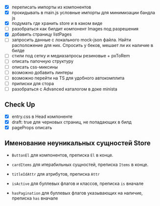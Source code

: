 - [x] переписать импорты из компонентов
- [x] прокидывать в main.js условные импорты для минимизации бандла js
- [x] подумать где хранить store и в каком виде
- [ ] разобраться как билдит компонент Images под разрешения
- [x] добавить страницу listPages
- [ ] запросить данные с локального mock-json файла. Найти расположение для них. Спросить у беков, мешает ли их наличие в билде
- [ ] стили под сетку и медиазапросы резиновые + pxToRem
- [ ] описать папочную структуру
- [ ] описать css-миксины
- [ ] возможно добавить линтеры
- [ ] возможно перейти на TS для удобного автокомплита
- [ ] приписки для стора
- [ ] разобраться с Advanced каталогом в доке minista

## Check Up

- [x] entry.css в Head компоненте
- [x] draft: true для черновых страниц, не попадающих в билд
- [x] pageProps описать

## Именование неуникальных сущностей Store 

- `ButtonEl` для компонентов, преписка `El` в конце.
- `cardItems` для итерабильных сущностей, преписка `Items` в конце.
- `titleIdAttr` для атрибутов, преписка `Attr`

- `isActive` для буллевых флагов и классов, преписка `is` вначале
- `hasPagination` для буллевых флагов указывающих на наличие, преписка `has` вначале